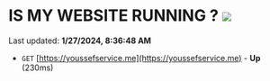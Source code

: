 # IS MY WEBSITE RUNNING ? [![](https://img.shields.io/static/v1?label=Sponsor&message=%E2%9D%A4&logo=GitHub&color=%23fe8e86)](https://github.com/sponsors/<username>)

Last updated: **1/27/2024, 8:36:48 AM**

- `GET` [https://youssefservice.me](https://youssefservice.me) - **Up** (230ms)
